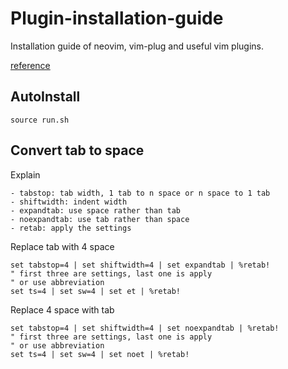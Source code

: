 # Plugin-installation-guide
Installation guide of neovim, vim-plug and useful vim plugins.

<a href="https://www.linode.com/docs/guides/how-to-install-neovim-and-plugins-with-vim-plug/">reference</a>

## AutoInstall

```
source run.sh
```

## Convert tab to space

Explain
```
- tabstop: tab width, 1 tab to n space or n space to 1 tab
- shiftwidth: indent width
- expandtab: use space rather than tab
- noexpandtab: use tab rather than space
- retab: apply the settings
```

Replace tab with 4 space
```
set tabstop=4 | set shiftwidth=4 | set expandtab | %retab!
" first three are settings, last one is apply
" or use abbreviation
set ts=4 | set sw=4 | set et | %retab!
```

Replace 4 space with tab
```
set tabstop=4 | set shiftwidth=4 | set noexpandtab | %retab!
" first three are settings, last one is apply
" or use abbreviation
set ts=4 | set sw=4 | set noet | %retab!
```
